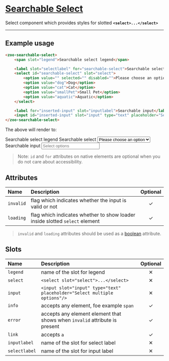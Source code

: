 # [Searchable Select](#searchable-select)

Select component which provides styles for slotted **`<select>...</select>`**

***

## Example usage

```HTML
<zoo-searchable-select>
	<span slot="legend">Searchable select legend</span>

	<label slot="selectlabel" for="searchable-select">Searchable select</label>
	<select id="searchable-select" slot="select">
		<option value="" selected="" disabled="">Please choose an option</option>
		<option value="dog">Dog</option>
		<option value="cat">Cat</option>
		<option value="smallPet">Small Pet</option>
		<option value="aquatic">Aquatic</option>
	</select>

	<label for="inserted-input" slot="inputlabel">Searchable input</label>
	<input id="inserted-input" slot="input" type="text" placeholder="Select options"/>
</zoo-searchable-select>
```

The above will render to:

<zoo-searchable-select>
	<span slot="legend">Searchable select legend</span>
	<label slot="selectlabel" for="some-searchable-select-id">Searchable select</label>
	<select id="some-searchable-select-id" slot="select">
		<option value="" selected="" disabled="">Please choose an option</option>
		<option value="dog">Dog</option>
		<option value="cat">Cat</option>
		<option value="smallPet">Small Pet</option>
		<option value="aquatic">Aquatic</option>
	</select>
	<label for="inserted-input" slot="inputlabel">Searchable input</label>
	<input id="inserted-input" slot="input" type="text" placeholder="Select options"/>
</zoo-searchable-select>

> Note: `id` and `for` attributes on native elements are optional when you do not care about accessibility.

## Attributes

| **Name**  | **Description**                                                             | **Optional** |
| :-------- | :-------------------------------------------------------------------------- | :----------: |
| `invalid` | flag which indicates whether the input is valid or not                      |   &#10003;   |
| `loading` | flag which indicates whether to show loader inside slotted `select` element |   &#10003;   |

> `invalid` and `loading` attributes should be used as a [boolean](https://developer.mozilla.org/en-US/docs/Web/HTML/Attributes#Boolean_Attributes) attribute.

## Slots

| **Name**      | **Description**                                                            | **Optional** |
| :------------ | :------------------------------------------------------------------------- | :----------: |
| `legend`      | name of the slot for legend                                                |   &#10005;   |
| `select`      | `<select slot="select">...</select>`                                       |   &#10005;   |
| `input`       | `<input slot="input" type="text" placeholder="Select multiple options"/>`  |   &#10005;   |
| `info`        | accepts any element, foe example `span`                                    |   &#10003;   |
| `error`       | accepts any element element that shows when `invalid` attribute is present |   &#10003;   |
| `link`        | accepts `a`                                                                |   &#10003;   |
| `inputlabel`  | name of the slot for select label                                          |   &#10005;   |
| `selectlabel` | name of the slot for input label                                           |   &#10005;   |

